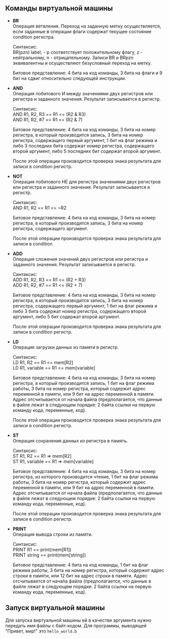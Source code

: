 ## Команды виртуальной машины

- **BR**  
  Операция ветвления. Переход на заданную метку осуществляется, если заданные в операции флаги содержат текущее состояние condition регистра.

  Синтаксис:  
  BR(pzn) label, - p соответствует положительному флагу, z - нейтральному, n - отрицательному. Записи BR и BRpzn эквивалентны и осуществляют безусловный переход на метку.

  Битовое представление: 4 бита на код команды, 3 бита на флаги и 9 бит на сдвиг относительно следующей инструкции.

- **AND**  
  Операция побитового И между значениями двух регистров или регистра и заданного значения. Результат записывается в регистр.

  Синтаксис:  
  AND R1, R2, R3  ==  R1 <= (R2 & R3)  
  AND R1, R2, #7  ==  R1 <= (R2 & 7)

  Битовое представление: 4 бита на код команды, 3 бита на номер регистра, в который производится запись, 3 бита на номер регистра, содержащего первый аргумент, 1 бит на флаг режима и либо 3 последних бита содержат номер регистра, содержащего второй аргумент, либо 5 последних бит содержат второй аргумент.

  После этой операции производится проверка знака результата для записи в condition регистр.

- **NOT**  
  Операция побитового НЕ для регистра значениями двух регистров или регистра и заданного значения. Результат записывается в регистр.

  Синтаксис:  
  AND R1, R2  ==  R1 <= ~R2

  Битовое представление: 4 бита на код команды, 3 бита на номер регистра, в который производится запись, 3 бита на номер регистра, содержащего аргумент.

  После этой операции производится проверка знака результата для записи в condition 

- **ADD**  
  Операция сложения значений двух регистров или регистра и заданного значения. Результат записывается в регистр.

  Синтаксис:  
  ADD R1, R2, R3  ==  R1 <= (R2 + R3)  
  ADD R1, R2, #7  ==  R1 <= (R2 + 7)

  Битовое представление: 4 бита на код команды, 3 бита на номер регистра, в который производится запись, 3 бита на номер регистра, содержащего первый аргумент, 1 бит на флаг режима и либо 3 бита содержат номер регистра, содержащего второй аргумент, либо 5 бит содержат второй аргумент.

  После этой операции производится проверка знака результата для записи в condition регистр.

- **LD**  
  Операция загрузки данных из памяти в регистр.

  Синтаксис:  
  LD R1, R2  ==  R1 <= mem[R2]  
  LD R1, variable  ==  R1 <= mem[variable]

  Битовое представление: 4 бита на код команды, 3 бита на номер регистра, в который производится запись, 1 бит на флаг режима работы, 3 бита на номер регистра, который содержит адрес переменной в памяти, или 9 бит на адрес переменной в памяти. Адрес отсчитывается от начала файла (предполагается, что данные в файле лежат в следующем порядке: 2 байта ссылки на первую команду кода, переменные, код).

  После этой операции производится проверка знака результата для записи в condition регистр.

- **ST**  
  Операция сохранения данных из регистра в память.

  Синтаксис:  
  ST R1, R2  ==  R1 => mem[R2]  
  ST R1, variable  ==  R1 => mem[variable]

  Битовое представление: 4 бита на код команды, 3 бита на номер регистра, из которого производится чтение, 1 бит на флаг режима работы, 3 бита на номер регистра, который содержит адрес переменной в памяти, или 9 бит на адрес переменной в памяти. Адрес отсчитывается от начала файла (предполагается, что данные в файле лежат в следующем порядке: 2 байта ссылки на первую команду кода, переменные, код).

  После этой операции производится проверка знака результата для записи в condition регистр.

- **PRINT**  
  Операция вывода строки из памяти.

  Синтаксис:  
  PRINT R1  ==  print(mem[R1])  
  PRINT string  ==  print(mem[string])

  Битовое представление: 4 бита на код команды, 1 бит на флаг режима работы, 3 бита на номер регистра, который содержит адрес строки в памяти, или 12 бит на адрес строки в памяти. Адрес отсчитывается от начала файла (предполагается, что данные в файле лежат в следующем порядке: 2 байта ссылки на первую команду кода, переменные, код).

## Запуск виртуальной машины

Для запуска виртуальной машины ей в качестве аргумента нужно передать имя файлы с байт-кодом. Для программы, выводящей "Привет, мир!" это `hello_world.b`
